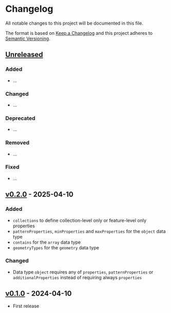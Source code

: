 # Changelog

All notable changes to this project will be documented in this file.

The format is based on [Keep a Changelog](http://keepachangelog.com/en/1.0.0/)
and this project adheres to [Semantic Versioning](http://semver.org/spec/v2.0.0.html).

## [Unreleased]

### Added

- ...

### Changed

- ...

### Deprecated

- ...

### Removed

- ...

### Fixed

- ...

## [v0.2.0] - 2025-04-10

### Added

- `collections` to define collection-level only or feature-level only properties
- `patternProperties`, `minProperties` and `maxProperties` for the `object` data type
- `contains` for the `array` data type
- `geometryTypes` for the `geometry` data type

### Changed

- Data type `object` requires any of `properties`, `patternProperties` or `additionalProperties` instead of requiring always `properties`

## [v0.1.0] - 2024-04-10

- First release

[Unreleased]: <https://github.com/vecorel/sdl/compare/v0.2.0...main>
[v0.2.0]: <https://github.com/vecorel/sdl/compare/v0.1.0...v0.2.0>
[v0.1.0]: <https://github.com/vecorel/sdl/tree/v0.1.0>
